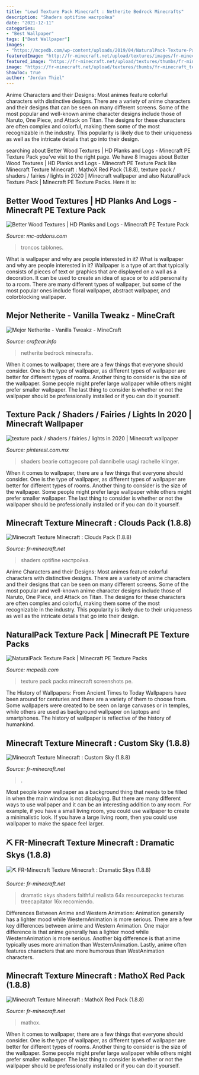 ```yaml
---
title: "Lewd Texture Pack Minecraft : Netherite Bedrock Minecrafts"
description: "Shaders optifine настройка"
date: "2021-12-11"
categories:
- "Best Wallpaper"
tags: ["Best Wallpaper"]
images:
- "https://mcpedb.com/wp-content/uploads/2019/04/NaturalPack-Texture-Pack4-1024x501.jpg"
featuredImage: "http://fr-minecraft.net/upload/textures/images/fr-minecraft_texture_L2ZY_4.png"
featured_image: "https://fr-minecraft.net/upload/textures/thumbs/fr-minecraft_texture_302J_2016-01-02-19-33-14.png"
image: "https://fr-minecraft.net/upload/textures/thumbs/fr-minecraft_texture_302J_2016-01-02-19-33-14.png"
ShowToc: true
author: "Jordan Thiel"
---
```



Anime Characters and their Designs: Most animes feature colorful characters with distinctive designs.
There are a variety of anime characters and their designs that can be seen on many different screens. Some of the most popular and well-known anime character designs include those of Naruto, One Piece, and Attack on Titan. The designs for these characters are often complex and colorful, making them some of the most recognizable in the industry. This popularity is likely due to their uniqueness as well as the intricate details that go into their design.

	

		
searching about Better Wood Textures | HD Planks and Logs - Minecraft PE Texture Pack you've visit to the right page. We have 8 Images about Better Wood Textures | HD Planks and Logs - Minecraft PE Texture Pack like Minecraft Texture Minecraft : MathoX Red Pack (1.8.8), texture pack / shaders / fairies / lights in 2020 | Minecraft wallpaper and also NaturalPack Texture Pack | Minecraft PE Texture Packs. Here it is:
		
    
## Better Wood Textures | HD Planks And Logs - Minecraft PE Texture Pack

<img loading=lazy src="https://mc-addons.com/uploads/posts/2021-01/medium/1611911608_better-wood-textures-hd-planks-and-logs_5.png" onerror="this.onerror=null;this.src='https://tse3.mm.bing.net/th?id=OIP.-unhADbV9o4yzl6oIG84JgAAAA&amp;pid=15.1';" alt="Better Wood Textures | HD Planks and Logs - Minecraft PE Texture Pack">

_Source: mc-addons.com_

>troncos tablones. 

	

What is wallpaper and why are people interested in it?
What is wallpaper and why are people interested in it?
Wallpaper is a type of art that typically consists of pieces of text or graphics that are displayed on a wall as a decoration. It can be used to create an idea of space or to add personality to a room. There are many different types of wallpaper, but some of the most popular ones include floral wallpaper, abstract wallpaper, and colorblocking wallpaper.

    
## Mejor Netherite - Vanilla Tweakz - MineCraft

<img loading=lazy src="https://craftear.info/wp-content/uploads/2020/12/Mejor-Netherite-Vanilla-Tweakz.png" onerror="this.onerror=null;this.src='https://tse1.mm.bing.net/th?id=OIP.H8BjO1mwXd-iy3QtuwjCDQHaDs&amp;pid=15.1';" alt="Mejor Netherite - Vanilla Tweakz - MineCraft">

_Source: craftear.info_

>netherite bedrock minecrafts. 

	

When it comes to wallpaper, there are a few things that everyone should consider. One is the type of wallpaper, as different types of wallpaper are better for different types of rooms. Another thing to consider is the size of the wallpaper. Some people might prefer large wallpaper while others might prefer smaller wallpaper. The last thing to consider is whether or not the wallpaper should be professionally installed or if you can do it yourself.

    
## Texture Pack / Shaders / Fairies / Lights In 2020 | Minecraft Wallpaper

<img loading=lazy src="https://i.pinimg.com/736x/cc/e1/5d/cce15d3914b6e7b1436ed6450b162e12.jpg" onerror="this.onerror=null;this.src='https://tse1.mm.bing.net/th?id=OIP.fCVtKwUw03ufVRDkv71C6wHaEy&amp;pid=15.1';" alt="texture pack / shaders / fairies / lights in 2020 | Minecraft wallpaper">

_Source: pinterest.com.mx_

>shaders bearie cottagecore pa1 dannibelle usagi rachelle klinger. 

	

When it comes to wallpaper, there are a few things that everyone should consider. One is the type of wallpaper, as different types of wallpaper are better for different types of rooms. Another thing to consider is the size of the wallpaper. Some people might prefer large wallpaper while others might prefer smaller wallpaper. The last thing to consider is whether or not the wallpaper should be professionally installed or if you can do it yourself.

    
## Minecraft Texture Minecraft : Clouds Pack (1.8.8)

<img loading=lazy src="http://fr-minecraft.net/upload/textures/images/fr-minecraft_texture_L2ZY_4.png" onerror="this.onerror=null;this.src='https://tse4.mm.bing.net/th?id=OIP.djXFo_LrORcDt-qOnMK5MwHaD7&amp;pid=15.1';" alt="Minecraft Texture Minecraft : Clouds Pack (1.8.8)">

_Source: fr-minecraft.net_

>shaders optifine настройка. 

	

Anime Characters and their Designs: Most animes feature colorful characters with distinctive designs.
There are a variety of anime characters and their designs that can be seen on many different screens. Some of the most popular and well-known anime character designs include those of Naruto, One Piece, and Attack on Titan. The designs for these characters are often complex and colorful, making them some of the most recognizable in the industry. This popularity is likely due to their uniqueness as well as the intricate details that go into their design.

    
## NaturalPack Texture Pack | Minecraft PE Texture Packs

<img loading=lazy src="https://mcpedb.com/wp-content/uploads/2019/04/NaturalPack-Texture-Pack4-1024x501.jpg" onerror="this.onerror=null;this.src='https://tse2.mm.bing.net/th?id=OIP.46m6VarZAIL4GTD2ejG83gHaDn&amp;pid=15.1';" alt="NaturalPack Texture Pack | Minecraft PE Texture Packs">

_Source: mcpedb.com_

>texture pack packs minecraft screenshots pe. 

	

The History of Wallpapers: From Ancient Times to Today
Wallpapers have been around for centuries and there are a variety of them to choose from. Some wallpapers were created to be seen on large canvases or in temples, while others are used as background wallpaper on laptops and smartphones. The history of wallpaper is reflective of the history of humankind.

    
## Minecraft Texture Minecraft : Custom Sky (1.8.8)

<img loading=lazy src="https://fr-minecraft.net/upload/textures/images/fr-minecraft_texture_7GQB_0mfjstd.png" onerror="this.onerror=null;this.src='https://tse3.mm.bing.net/th?id=OIP.FOeCXtGlC27fbZpVPTIqPgHaEc&amp;pid=15.1';" alt="Minecraft Texture Minecraft : Custom Sky (1.8.8)">

_Source: fr-minecraft.net_

>. 

	

Most people know wallpaper as a background thing that needs to be filled in when the main window is not displaying. But there are many different ways to use wallpaper and it can be an interesting addition to any room. For example, if you have a small living room, you could use wallpaper to create a minimalistic look. If you have a large living room, then you could use wallpaper to make the space feel larger.

    
## ⛏️ FR-Minecraft Texture Minecraft : Dramatic Skys (1.8.8)

<img loading=lazy src="https://fr-minecraft.net/upload/textures/images/fr-minecraft_texture_G649_6d235if.jpg" onerror="this.onerror=null;this.src='https://tse3.mm.bing.net/th?id=OIP.5Vej3A0KokGqskzJZB1mHQHaD7&amp;pid=15.1';" alt="⛏️ FR-Minecraft Texture Minecraft : Dramatic Skys (1.8.8)">

_Source: fr-minecraft.net_

>dramatic skys shaders faithful realista 64x resourcepacks texturas treecapitator 16x recomiendo. 

	

Differences Between Anime and Western Animation: Animation generally has a lighter mood while WesternAnimation is more serious.
There are a few key differences between anime and Western Animation. One major difference is that anime generally has a lighter mood while WesternAnimation is more serious. Another big difference is that anime typically uses more animation than WesternAnimation. Lastly, anime often features characters that are more humorous than WestAnimation characters.

    
## Minecraft Texture Minecraft : MathoX Red Pack (1.8.8)

<img loading=lazy src="https://fr-minecraft.net/upload/textures/thumbs/fr-minecraft_texture_302J_2016-01-02-19-33-14.png" onerror="this.onerror=null;this.src='https://tse4.mm.bing.net/th?id=OIP.sS6_KufQlnbE8nJQh9eqxQAAAA&amp;pid=15.1';" alt="Minecraft Texture Minecraft : MathoX Red Pack (1.8.8)">

_Source: fr-minecraft.net_

>mathox. 

	

When it comes to wallpaper, there are a few things that everyone should consider. One is the type of wallpaper, as different types of wallpaper are better for different types of rooms. Another thing to consider is the size of the wallpaper. Some people might prefer large wallpaper while others might prefer smaller wallpaper. The last thing to consider is whether or not the wallpaper should be professionally installed or if you can do it yourself.


